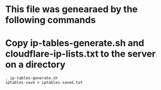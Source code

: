 # This file was genearaed by the following commands 

# Copy ip-tables-generate.sh and cloudflare-ip-lists.txt to the server on a directory

```
. ip-tables-generate.sh
iptables-save > iptables-saved.txt

```